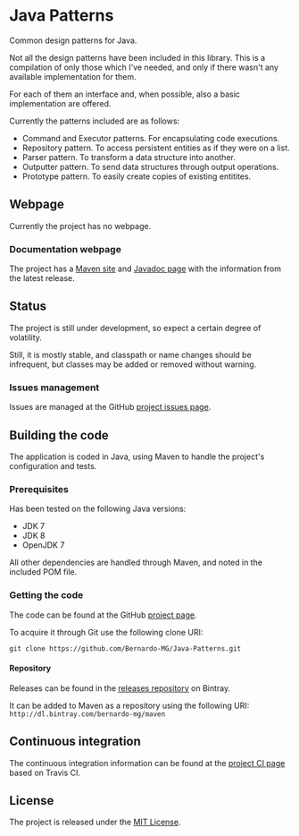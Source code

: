 # Java Patterns
Common design patterns for Java.

Not all the design patterns have been included in this library. This is a compilation of only those which I've needed, and only if there wasn't any available implementation for them. 

For each of them an interface and, when possible, also a basic implementation are offered.

Currently the patterns included are as follows:
* Command and Executor patterns. For encapsulating code executions.
* Repository pattern. To access persistent entities as if they were on a list.
* Parser pattern. To transform a data structure into another.
* Outputter pattern. To send data structures through output operations.
* Prototype pattern. To easily create copies of existing entitites.

## Webpage
Currently the project has no webpage.

### Documentation webpage
The project has a [Maven site][] and [Javadoc page][] with the information from the
latest release.

## Status
The project is still under development, so expect a certain degree of volatility.

Still, it is mostly stable, and classpath or name changes should be infrequent, but classes may be added or removed without warning.

### Issues management
Issues are managed at the GitHub [project issues page][].

## Building the code
The application is coded in Java, using Maven to handle the project's configuration and tests.

### Prerequisites
Has been tested on the following Java versions:
* JDK 7
* JDK 8
* OpenJDK 7

All other dependencies are handled through Maven, and noted in the included POM file.

### Getting the code
The code can be found at the GitHub [project page][].

To acquire it through Git use the following clone URI:

`git clone https://github.com/Bernardo-MG/Java-Patterns.git`

#### Repository
Releases can be found in the [releases repository][] on Bintray.

It can be added to Maven as a repository using the following URI:
`http://dl.bintray.com/bernardo-mg/maven`

## Continuous integration
The continuous integration information can be found at the [project CI page][] based on Travis CI.

## License
The project is released under the [MIT License][].

[Javadoc page]: http://docs.wandrell.com/maven/java-patterns/apidocs
[Maven site]: http://docs.wandrell.com/maven/java-patterns
[MIT License]: http://www.opensource.org/licenses/mit-license.php
[project CI page]: https://travis-ci.org/Bernardo-MG/Java-Patterns
[project issues page]: https://github.com/Bernardo-MG/Java-Patterns/issues
[project page]: http://github.com/Bernardo-MG/Java-Patterns
[releases repository]: http://dl.bintray.com/bernardo-mg/java-patterns